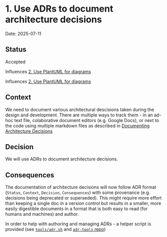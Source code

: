 # 1. Use ADRs to document architecture decisions

Date: 2025-07-11

## Status

Accepted

Influences [2. Use PlantUML for diagrams](0002-use-plantuml-for-diagrams.md)

Influences [2. Use PlantUML for diagrams](0002-use-plantuml-for-diagrams.md)

## Context

We need to document various architectural descisions taken
during the design and development. There are multiple ways to track them - 
in an ad-hoc text file, colaborative document editors (e.g. Google Docs),
or next to the code using multiple markdown files as described in 
[Documenting Architecture Decisions](https://cognitect.com/blog/2011/11/15/documenting-architecture-decisions)

## Decision

We will use ADRs to document architecture decisions.

## Consequences

The documentation of architecture decisions will now follow ADR format 
(`Status`, `Context`, `Decision`, `Consequences`) with some provenance 
(e.g. decisions being deprecated or superseded). This might require more effort
than keeping a single doc in a version control but results in a smaller, more
easily digestible documents in a format that is both easy to read (for humans 
and machines) and author.

In order to help with authoring and managing ADRs - a helper script is provided (see
[`tools/adr.sh`](../../tools/adr.sh) and [`adr-tools` repo](https://github.com/npryce/adr-tools))
